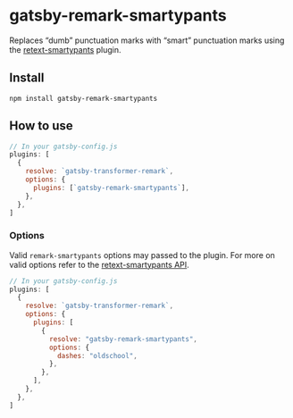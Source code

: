 # gatsby-remark-smartypants

Replaces “dumb” punctuation marks with “smart” punctuation marks using the
[retext-smartypants](https://github.com/retextjs/retext-smartypants) plugin.

## Install

`npm install gatsby-remark-smartypants`

## How to use

```javascript
// In your gatsby-config.js
plugins: [
  {
    resolve: `gatsby-transformer-remark`,
    options: {
      plugins: [`gatsby-remark-smartypants`],
    },
  },
]
```

### Options

Valid `remark-smartypants` options may passed to the plugin. For more on valid
options refer to the
[retext-smartypants API](https://github.com/retextjs/retext-smartypants#api).

```javascript
// In your gatsby-config.js
plugins: [
  {
    resolve: `gatsby-transformer-remark`,
    options: {
      plugins: [
        {
          resolve: "gatsby-remark-smartypants",
          options: {
            dashes: "oldschool",
          },
        },
      ],
    },
  },
]
```
